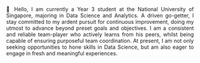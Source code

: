 <p align="justify">
👋 Hello, I am currently a Year 3 student at the National University of Singapore, majoring in Data Science and Analytics. A driven go-getter, I stay committed to my ardent pursuit for continuous improvement, doing my utmost to advance beyond preset goals and objectives. I am a consistent and reliable team-player who actively learns from his peers, whilst being capable of ensuring purposeful team coordination. At present, I am not only seeking opportunities to hone skills in Data Science, but am also eager to engage in fresh and meaningful experiences.
</p>

<!---
chiabingxuan/chiabingxuan is a ✨ special ✨ repository because its `README.md` (this file) appears on your GitHub profile.
You can click the Preview link to take a look at your changes.
--->
